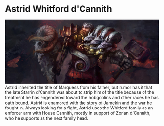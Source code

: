 # Astrid Whitford d'Cannith
![](./astrid-whitford-dcannith.jpg)
Astrid inherited the title of Marquess from his father, but rumor has it that the late Starrin d'Cannith was about to strip him of the title because of the treatment he has engendered toward the hobgoblins and other races he has oath bound.
Astrid is enamored with the story of Jamekin and the war he fought in. Always looking for a fight, Astrid uses the Whitford family as an enforcer arm with House Cannith, mostly in support of Zorlan d'Cannith, who he supports as the next family head.
